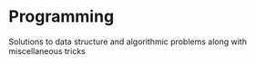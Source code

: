 # Programming
Solutions to data structure and algorithmic problems along with miscellaneous tricks  
